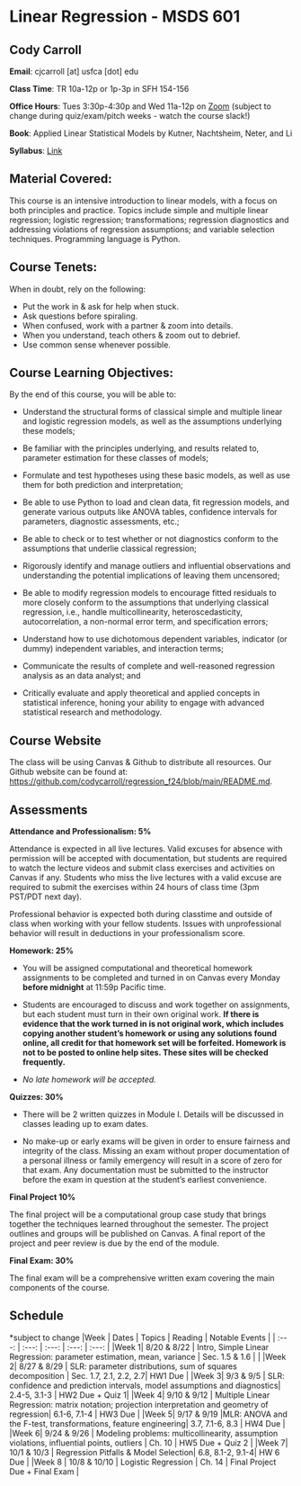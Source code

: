 # Linear Regression - MSDS 601


## Cody Carroll

**Email**: cjcarroll [at] usfca [dot] edu

**Class Time**: TR 10a-12p or 1p-3p in SFH 154-156

**Office Hours**:  Tues 3:30p-4:30p and  Wed 11a-12p on [Zoom](https://usfca.zoom.us/my/cody.carroll) 
(subject to change during quiz/exam/pitch weeks - watch the course slack!)

**Book**: Applied Linear Statistical Models by Kutner, Nachtsheim, Neter, and Li

**Syllabus**: [Link](https://github.com/codycarroll/regression_f24/blob/main/Syllabus/MSDS_601_Fall-2024-Syllabus.pdf)

## Material Covered: 

This course is an intensive introduction to linear models, with a focus on both principles and
practice. Topics include simple and multiple linear regression; logistic regression;
transformations; regression diagnostics and addressing violations of regression assumptions; and
variable selection techniques. Programming language is Python.

## Course Tenets:

When in doubt, rely on the following:
- Put the work in & ask for help when stuck.
- Ask questions before spiraling.
- When confused, work with a partner & zoom into details.
- When you understand, teach others & zoom out to debrief.
- Use common sense whenever possible.

## Course Learning Objectives:

By the end of this course, you will be able to:

-  Understand the structural forms of classical simple and multiple linear and logistic regression models, as well as the assumptions underlying these models;

-  Be familiar with the principles underlying, and results related to, parameter estimation for these classes of models;

- Formulate and test hypotheses using these basic models, as well as use them for both prediction and interpretation;

- Be able to use Python to load and clean data, fit regression models, and generate various outputs like ANOVA tables, confidence intervals for parameters, diagnostic assessments, etc.;
  
- Be able to check or to test whether or not diagnostics conform to the assumptions that underlie classical regression;
  
- Rigorously identify and manage outliers and influential observations and understanding the potential implications of leaving them uncensored;

  
- Be able to modify regression models to encourage fitted residuals to more closely conform to the assumptions that underlying classical regression, i.e., handle multicollinearity, heteroscedasticity, autocorrelation, a non-normal error term, and specification errors;

- Understand how to use dichotomous dependent variables, indicator (or dummy) independent variables, and interaction terms;
  
- Communicate the results of complete and well-reasoned regression analysis as an data analyst; and

- Critically evaluate and apply theoretical and applied concepts in statistical inference, honing your ability to engage with advanced statistical research and methodology.



## Course Website
The class will be using Canvas & Github to distribute all resources.
Our Github website can be found at: https://github.com/codycarroll/regression_f24/blob/main/README.md.

## Assessments

**Attendance and Professionalism: 5%**

Attendance is expected in all live lectures. Valid excuses for absence with permission will be accepted with documentation, but students are required to watch the lecture videos and submit class exercises and activities on Canvas if any.
Students who miss the live lectures with a valid excuse are required to submit the exercises within 24 hours of class time (3pm PST/PDT next day).

Professional behavior is expected both during classtime and outside of class when working with your fellow students. Issues with unprofessional behavior will result in deductions in your professionalism score. 


**Homework: 25%**

- You will be assigned computational and theoretical homework assignments to be completed and turned in on Canvas every Monday **before midnight** at 11:59p Pacific time.
  
- Students are encouraged to discuss and work together on assignments, but each student must turn in their own original work. **If there is evidence that the work turned in is not original work, which includes copying another student’s homework or using any solutions found online, all credit for that homework set will be forfeited. Homework is not to be posted to online help sites. These sites will be checked frequently.**
  
- _No late homework will be accepted._

**Quizzes: 30%**
- There will be 2 written quizzes in Module I. Details will be discussed in classes leading up to exam dates.

- No make-up or early exams will be given in order to ensure fairness and integrity of the class. Missing an exam without proper documentation of a personal illness or family emergency will result in a score of zero for that exam. Any documentation must be submitted to the instructor before the exam in question at the student’s earliest convenience.

**Final Project 10%**

The final project will be a computational group case study that brings together the techniques learned throughout the semester. The project outlines and groups will be published on Canvas. A final report of the project and peer review is due by the end of the module. 

**Final Exam: 30%**

The final exam will be a comprehensive written exam covering the main components of the course.

## Schedule
*subject to change
|Week | Dates | Topics | Reading | Notable Events |
| :---:  | :---:  | :---:  | :---:  | :---: |
|Week 1| 8/20 & 8/22 | Intro, Simple Linear Regression: parameter estimation, mean, variance | Sec. 1.5 & 1.6 |   |
|Week 2| 8/27 & 8/29  | SLR: parameter distributions, sum of squares decomposition | Sec. 1.7, 2.1, 2.2,  2.7| HW1 Due |
|Week 3| 9/3 & 9/5 | SLR: confidence and prediction intervals, model assumptions and diagnostics| 2.4-5, 3.1-3 | HW2 Due + Quiz 1|
|Week 4| 9/10 & 9/12 |  Multiple Linear Regression: matrix notation; projection interpretation and geometry of regression| 6.1-6, 7.1-4  | HW3 Due |
|Week 5| 9/17 & 9/19 |MLR: ANOVA and the F-test, transformations, feature engineering| 3.7, 7.1-6, 8.3 | HW4 Due |
|Week 6| 9/24 & 9/26 |  Modeling problems: multicollinearity, assumption violations, influential points, outliers | Ch. 10 | HW5 Due + Quiz 2  |
|Week 7| 10/1 & 10/3 | Regression Pitfalls & Model Selection| 6.8, 8.1-2,  9.1-4| HW 6 Due |
|Week 8 | 10/8 & 10/10 |  Logistic Regression | Ch. 14 | Final Project Due + Final Exam |
